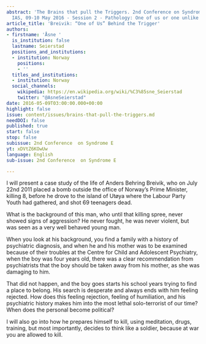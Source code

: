 ```yaml
---
abstract: 'The Brains that pull the Triggers. 2nd Conference on Syndrome E, Paris
  IAS, 09-10 May 2016 - Session 2 - Pathology: One of us or one unlike us?'
article_title: 'Breivik: “One of Us” Behind the Trigger'
authors:
- firstname: 'Åsne '
  is_institution: false
  lastname: Seierstad
  positions_and_institutions:
  - institution: Norway
    positions:
    - ''
  titles_and_institutions:
  - institution: Norway
  social_channels:
    wikipedia: https://en.wikipedia.org/wiki/%C3%85sne_Seierstad
    twitter: "@AsneSeierstad"
date: 2016-05-09T03:00:00.000+00:00
highlight: false
issue: content/issues/brains-that-pull-the-triggers.md
needDOI: false
published: true
start: false
stop: false
subissue: 2nd Conference  on Syndrome E
yt: xDVtZ6KOwUw
language: English
sub-issue: 2nd Conference  on Syndrome E

---
```

I will present a case study of the life of Anders Behring Breivik, who on July 22nd 2011 placed a bomb outside the office of Norway’s Prime Minister, killing 8, before he drove to the island of Utøya where the Labour Party Youth had gathered, and shot 69 teenagers dead.

What is the background of this man, who until that killing spree, never showed signs of aggression? He never fought, he was never violent, but was seen as a very well behaved young man.

When you look at his background, you find a family with a history of psychiatric diagnosis, and when he and his mother was to be examined because of their troubles at the Centre for Child and Adolescent Psychiatry, when the boy was four years old, there was a clear recommendation from psychiatrists that the boy should be taken away from his mother, as she was damaging to him.

That did not happen, and the boy goes starts his school years trying to find a place to belong. His search is desperate and always ends with him feeling rejected. How does this feeling rejection, feeling of humiliation, and his psychiatric history makes him into the most lethal solo-terrorist of our time? When does the personal become political?

I will also go into how he prepares himself to kill, using meditation, drugs, training, but most importantly, decides to think like a soldier, because at war you are allowed to kill.

<Youtube yt="xDVtZ6KOwUw" caption="Breivik: “One of Us” Behind the Trigger" start="false" stop="false"></Youtube>